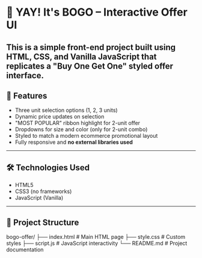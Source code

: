 # 🎉 YAY! It's BOGO – Interactive Offer UI

This is a simple front-end project built using **HTML, CSS, and Vanilla JavaScript** that replicates a "Buy One Get One" styled offer interface.
---

## 🚀 Features

- Three unit selection options (1, 2, 3 units)
- Dynamic price updates on selection
- "MOST POPULAR" ribbon highlight for 2-unit offer
- Dropdowns for size and color (only for 2-unit combo)
- Styled to match a modern ecommerce promotional layout
- Fully responsive and **no external libraries used**

---

## 🛠️ Technologies Used

- HTML5
- CSS3 (no frameworks)
- JavaScript (Vanilla)

---

## 📂 Project Structure

bogo-offer/
├── index.html # Main HTML page
├── style.css # Custom styles
├── script.js # JavaScript interactivity
└── README.md # Project documentation

